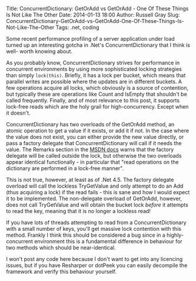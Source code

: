 Title: ConcurrentDictionary: GetOrAdd vs GetOrAdd - One Of These Things Is Not Like The Other
Date: 2014-01-13 18:00
Author: Russell Gray
Slug: ConcurrentDictionary-GetOrAdd-vs-GetOrAdd-One-Of-These-Things-Is-Not-Like-The-Other
Tags: .net, coding

Some recent performance profiling of a server application under load turned up
an interesting gotcha in .Net's ConcurrentDictionary that I think is well-
worth knowing about.

As you probably know, ConcurrentDictionary strives for performance in
concurrent environments by using more sophisticated locking strategies than
simply `lock(this)`. Briefly, it has a lock per bucket, which means that
parallel writes are possible where the updates are in different buckets. A few
operations acquire all locks, which obviously is a source of contention, but
typically these are operations like Count and IsEmpty that shouldn't be called
frequently. Finally, and of most relevance to this post, it supports lock-free
reads which are the holy grail for high-concurrency. Except when it doesn't.

ConcurrentDictionary has two overloads of the GetOrAdd method, an atomic
operation to get a value if it exists, or add it if not. In the case where the
value does not exist, you can either provide the new value directly, or pass a
factory delegate that ConcurrentDictionary will call if it needs the value.
The Remarks section in the [MSDN docs](http://msdn.microsoft.com/en-us/library/dd287191(v=vs.110).aspx) warns that the factory delegate will be
called outside the lock, but otherwise the two overloads appear identical
functionally - in particular that "read operations on the dictionary are
performed in a lock-free manner".

This is not true, however, at least as of .Net 4.5. The factory delegate
overload will call the lockless TryGetValue and only attempt to do an Add
(thus acquiring a lock) if the read fails - this is sane and how I would
expect it to be implemented. The non-delegate overload of GetOrAdd, however,
does not call TryGetValue and will obtain the bucket lock *before* it attempts
to read the key, meaning that it is no longer a lockless read!

If you have lots of threads attempting to read from a ConcurrentDictionary
with a small number of keys, you'll get massive lock contention with this
method. Frankly I think this should be considered a bug since in a highly-
concurrent environment this is a fundamental difference in behaviour for two
methods which should be near-identical.

I won't post any code here because I don't want to get into any licencing
issues, but if you have Resharper or dotPeek you can easily decompile the
framework and verify this behaviour yourself.
